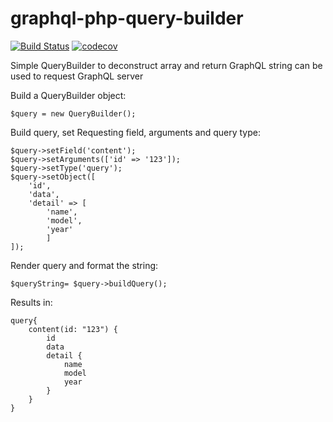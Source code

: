 # graphql-php-query-builder
[![Build Status](https://travis-ci.com/Hearst-Hatchery/graphql-php-query-builder.svg?branch=master)](https://travis-ci.com/Hearst-Hatchery/graphql-php-query-builder)
[![codecov](https://codecov.io/gh/Hearst-Hatchery/graphql-php-query-builder/branch/master/graph/badge.svg)](https://codecov.io/gh/Hearst-Hatchery/graphql-php-query-builder)

Simple QueryBuilder to deconstruct array and return GraphQL string can be used to request GraphQL server

Build a QueryBuilder object:

    $query = new QueryBuilder();

Build query, set Requesting field, arguments and query type:

    $query->setField('content');
    $query->setArguments(['id' => '123']);
    $query->setType('query');
    $query->setObject([
        'id',
        'data',
        'detail' => [
            'name',
            'model',
            'year'
            ]
    ]);

Render query and format the string:

    $queryString= $query->buildQuery();

Results in:

    query{
        content(id: "123") {
            id
            data
            detail {
                name
                model
                year
            }
        }
    }
